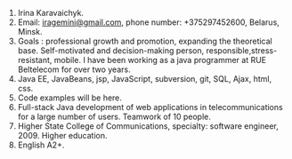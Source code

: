 1. Irina Karavaichyk.
2. Email: iragemini@gmail.com, phone number: +375297452600, Belarus, Minsk.
3. Goals : professional growth and promotion, expanding the theoretical base. Self-motivated and decision-making person, responsible,stress-resistant, mobile. I have been working as a java programmer at RUE Beltelecom for over two years.
4. Java EE, JavaBeans, jsp, JavaScript, subversion, git, SQL, Ajax, html, css.
5. Code examples will be here.
6. Full-stack Java development of web applications in telecommunications for a large number of users.  Teamwork of 10 people.
7. Higher State College of Communications, specialty: software engineer, 2009.  Higher education.
8. English A2+.
